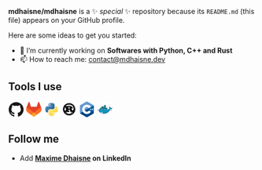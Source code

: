 **mdhaisne/mdhaisne** is a ✨ _special_ ✨ repository because its `README.md` (this file) appears on your GitHub profile.

Here are some ideas to get you started:

- 🔭 I’m currently working on **Softwares with Python, C++ and Rust**
- 📫 How to reach me: contact@mdhaisne.dev

## Tools I use
<p align="left">
  <img src="https://raw.githubusercontent.com/devicons/devicon/master/icons/github/github-original.svg" alt="git" width="32" height="32"/>
  <img src="https://raw.githubusercontent.com/devicons/devicon/master/icons/gitlab/gitlab-original.svg" alt="git" width="32" height="32"/>
 
  <img src="https://raw.githubusercontent.com/devicons/devicon/master/icons/python/python-original.svg" alt="git" width="32" height="32"/>
  <img src="https://raw.githubusercontent.com/devicons/devicon/master/icons/rust/rust-plain.svg" alt="git" width="32" height="32"/>
  <img src="https://raw.githubusercontent.com/devicons/devicon/master/icons/cplusplus/cplusplus-original.svg" alt="git" width="32" height="32"/>
 
  <img src="https://raw.githubusercontent.com/devicons/devicon/master/icons/docker/docker-original.svg" alt="git" width="32" height="32"/>
</p>

## Follow me
- Add **<a href="https://www.linkedin.com/in/maxime-dhaisne">Maxime Dhaisne</a> on LinkedIn**
